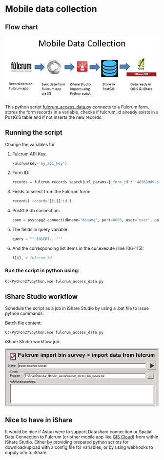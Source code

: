 # Mobile data collection

## Flow chart

![flow chart image](https://raw.githubusercontent.com/rjspiers/mobile-GIS-data-collection/master/gis%20flowchart%20for%20github.png)


This python script [fulcrum_access_data.py](fulcrum_access_data.py) connects to a Fulcrum form, stores the form records in a variable, checks if fulcrum_id already exists in a PostGIS table and if not inserts the new records.

## Running the script
Change the variables for 

1. Fulcrum API Key: 
	```python
	Fulcrum(key='my_api_key')
	```

1. Form ID: 
	
	```python
	records = fulcrum.records.search(url_params={'form_id': '485688d9-aca6-4586-a624-260b0ca71c6a'})
	```

1. Fields to select from the Fulcrum form: 
	
	```python
	records['records'][i]['id']
	```

1. PostGIS db connection: 
	
	```python
	conn = psycopg2.connect(dbname="dbname", port=0000, user="user", password="password", host="host")
	```

1. The fields in query variable 
	
	```python
	query = """INSERT..."""
	```

1. And the corresponding list items in the cur.execute (line 106-115): 
	
	```python
	f[0], # fulcrum_id
	```



### Run the script in python using:

`
C:\Python27\python.exe fulcrum_access_data.py
`

## iShare Studio workflow
Schedule the script as a job in iShare Studio by using a .bat file to issue python commands.

Batch file content:

```batchfile
C:\Python27\python.exe fulcrum_access_data.py
```

iShare Studio workflow job:

![workflow job image](https://raw.githubusercontent.com/rjspiers/mobile-GIS-data-collection/master/iShare_studio_job.PNG)

## Nice to have in iShare
It would be nice if Astun were to support Datashare connection or Spatial Data Connection to Fulcrum (or other mobile app like [GIS Cloud](http://www.giscloud.com/)) from within iShare Studio. Either by providing prepared python scripts for download/upload with a config file for variables, or by using webhooks to supply info to iShare.
